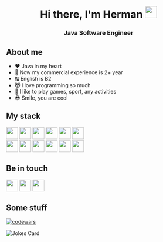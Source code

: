 <h1 align="center">Hi there, I'm Herman
<img src="https://github.com/blackcater/blackcater/raw/main/images/Hi.gif" height="32"/></h1>
<h3 align="center">Java Software Engineer</h3>

<h2 align="left">About me</h2>
<ul>
  <li>❤️ Java in my heart </li>
  <li>💼 Now my commercial experience is 2+ year </li>
  <li>🔠 English is B2 </li>
  <li>😻 I love programming so much </li>
  <li>🔫 I like to play games, sport, any activities </li>
  <li>😎 Smile, you are cool </li>
</ul>

<h2 align="left">My stack</h2>
<div>
  <div>
    <img src="https://img.shields.io/badge/java-FFFF00?style=for-the-badge" height="32"/>
    <img src="https://img.shields.io/badge/Spring-6DA55F?style=for-the-badge&logo=spring&logoColor=white" height="32"/>
    <img src="https://img.shields.io/badge/sql-9B9CB5?style=for-the-badge&logo=sql&logoColor=white" height="32"/>
    <img src="https://img.shields.io/badge/postgres-%23316192.svg?style=for-the-badge&logo=postgresql&logoColor=white" height="32"/>
    <img src="https://img.shields.io/badge/maven-B5B49B?style=for-the-badge&logo=maven&logoColor=white" height="32"/>
    <img src="https://img.shields.io/badge/oop-D6D6D6?style=for-the-badge&logo=oop&logoColor=white" height="32"/>
  </div>

  <div>
    <img src="https://img.shields.io/badge/node.js-6DA55F?style=for-the-badge&logo=node.js&logoColor=white" height="32"/>
    <img src="https://img.shields.io/badge/nestjs-%23E0234E.svg?style=for-the-badge&logo=nestjs&logoColor=white" height="32"/>
    <img src="https://img.shields.io/badge/typescript-%23007ACC.svg?style=for-the-badge&logo=typescript&logoColor=white" height="32"/>
    <img src="https://img.shields.io/badge/javascript-%23323330.svg?style=for-the-badge&logo=javascript&logoColor=%23F7DF1E" height="32"/>
    <img src="https://img.shields.io/badge/react-%2320232a.svg?style=for-the-badge&logo=react&logoColor=%2361DAFB" height="32"/>
    <img src="https://img.shields.io/badge/redux-%23593d88.svg?style=for-the-badge&logo=redux&logoColor=white" height="32"/>
  </div>
</div>

<h2 align="left">Be in touch</h2>
 <a href="https://t.me/Scal3" target="_blank"><img src="https://img.shields.io/badge/-Telegram-blue" height="32"/></a>
 <a href="https://www.linkedin.com/in/herman-barodzich-b794b4229/" target="_blank"><img src="https://img.shields.io/badge/-LinkedIn-brightgreen" height="32"/></a>
 <img src="https://img.shields.io/badge/mail-cool.goga501%40gmail.com-orange" height="32"/>

<h2 align="left">Some stuff</h2>

<div align="left">
  
  [![codewars](https://www.codewars.com/users/Scal3/badges/large)](https://www.codewars.com/users/Scal3)
</div>

![Jokes Card](https://readme-jokes.vercel.app/api)


